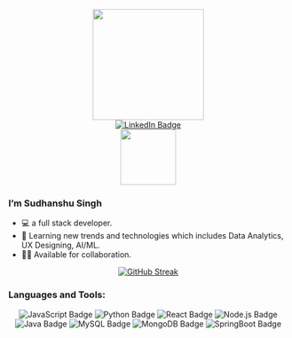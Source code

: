 <div id="header" align="center">
  <img src="https://media3.giphy.com/media/L8K62iTDkzGX6/200w.webp?cid=ecf05e472tkn8tudak1iy3briacg66m1qsed66praz1wm4oo&ep=v1_gifs_related&rid=200w.webp&ct=g" width="200"/>
  <div id="badges">
    <a href="https://www.linkedin.com/in/sudhanshusingh32/">
      <img src="https://img.shields.io/badge/LinkedIn-blue?style=for-the-badge&logo=linkedin&logoColor=white" alt="LinkedIn Badge"/>
    </a>
  </div>
  <img src="https://komarev.com/ghpvc/?username=sudhanshusingh-g&style=flat-square&color=blue" alt=""/>
  <br/>
  <img src="https://media1.giphy.com/media/jTMw980OBX5YEAulPm/200w.webp?cid=ecf05e47j9zw1kwjhpjfz4gl5081x8mumvwrmjlzomk0e7na&ep=v1_stickers_search&rid=200w.webp&ct=s" width="100px"/>
</div>

### I’m Sudhanshu Singh
- 💻 a full stack developer.
- 🌱 Learning new trends and technologies which includes Data Analytics, UX Designing, AI/ML.
- 🤝🏻 Available for collaboration.

<div id="header" align="center" style="display: flex; justify-content: center; align-items: center;">
  <a href="https://github.com/sudhanshusingh-g">
    <img src="https://streak-stats.demolab.com?user=sudhanshusingh-g&theme=dark" alt="GitHub Streak"/>
  </a>
</div>

### Languages and Tools:
<div id="badges" align="center">
  <img src="https://img.shields.io/badge/JavaScript-yellow?style=for-the-badge&logo=javascript&logoColor=white" alt="JavaScript Badge"/>
  <img src="https://img.shields.io/badge/Python-teal?style=for-the-badge&logo=python&logoColor=white" alt="Python Badge"/>
  <img src="https://img.shields.io/badge/React-blue?style=for-the-badge&logo=react&logoColor=white" alt="React Badge"/>
  <img src="https://img.shields.io/badge/Node.js-green?style=for-the-badge&logo=node.js&logoColor=white" alt="Node.js Badge"/>
  <img src="https://img.shields.io/badge/Java-red?style=for-the-badge&logo=oracle&logoColor=white" alt="Java Badge"/>
  <img src="https://img.shields.io/badge/MySQL-grey?style=for-the-badge&logo=mysql&logoColor=white" alt="MySQL Badge"/>
  <img src="https://img.shields.io/badge/MongoDB-green?style=for-the-badge&logo=mongodb&logoColor=white" alt="MongoDB Badge"/>
  <img src="https://img.shields.io/badge/SpringBoot-green?style=for-the-badge&logo=springboot&logoColor=white" alt="SpringBoot Badge"/>
</div>
